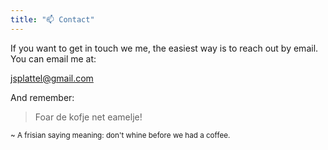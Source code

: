 ```yaml
---
title: "📫 Contact"
---
```


If you want to get in touch we me, the easiest way is to reach out by email. You can email me at:

[jsplattel@gmail.com](mailto:jsplattel@gmail.com)

And remember:

> Foar de kofje net eamelje!

<small>~ A frisian saying meaning: don't whine before we had a coffee.</small>